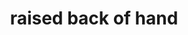 ---
layout: people&body
title: raised back of hand
emoji: raised_back_of_hand
permalink: 🤚.html
image: assets/img/3moji/raised_back_of_hand.png
---